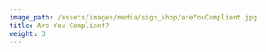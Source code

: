 ```yaml
---
image_path: /assets/images/media/sign_shop/areYouCompliant.jpg
title: Are You Compliant?
weight: 3
---
```


